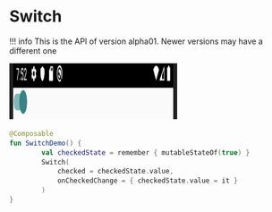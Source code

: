 # Switch

!!! info
    This is the API of version alpha01. Newer versions may have a different one
    
<p align="left">
  <img src ="../../images/material/switch/SwitchDemo.png" height=100 width=300 />
</p>


```kotlin
@Composable
fun SwitchDemo() {
        val checkedState = remember { mutableStateOf(true) }
        Switch(
            checked = checkedState.value,
            onCheckedChange = { checkedState.value = it }
        )
}
```